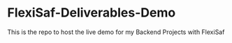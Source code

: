 # FlexiSaf-Deliverables-Demo
This is the repo to host the live demo for my Backend Projects with FlexiSaf
